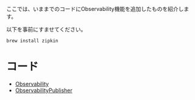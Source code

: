 ここでは、いままでのコードにObservability機能を追加したものを紹介します。

以下を事前にすませてください。

```
brew install zipkin
```

# コード
- [Observability](observability)
- [ObservabilityPublisher](observablepublisher)
